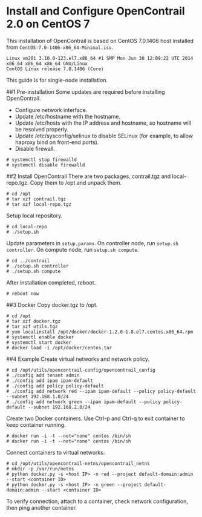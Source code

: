 # Install and Configure OpenContrail 2.0 on CentOS 7

This installation of OpenContrail is based on CentOS 7.0.1406 host installed from `CentOS-7.0-1406-x86_64-Minimal.iso`.
```
Linux vm201 3.10.0-123.el7.x86_64 #1 SMP Mon Jun 30 12:09:22 UTC 2014 x86_64 x86_64 x86_64 GNU/Linux
CentOS Linux release 7.0.1406 (Core) 
```
This guide is for single-node installation.

##1 Pre-installation
Some updates are required before installing OpenContrail.
* Configure network interface.
* Update /etc/hostname with the hostname.
* Update /etc/hosts with the IP address and hostname, so hostname will be resolved properly.
* Update /etc/sysconfig/selinux to disable SELinux (for example, to allow haproxy bind on front-end ports).
* Disable firewall.
```
# systemctl stop firewalld
# systemctl disable firewalld
```

##2 Install OpenContrail
There are two packages, contrail.tgz and local-repo.tgz. Copy them to /opt and unpack them.
```
# cd /opt
# tar xzf contrail.tgz
# tar xzf local-repo.tgz
```
Setup local repository.
```
# cd local-repo
# ./setup.sh
```
Update parameters in `setup.params`.
On controller node, run `setup.sh controller`.
On compute node, run `setup.sh compute`.
```
# cd ../contrail
# ./setup.sh controller
# ./setup.sh compute
```
After installation completed, reboot.
```
# reboot now
```

##3 Docker
Copy docker.tgz to /opt.
```
# cd /opt
# tar xzf docker.tgz
# tar xzf utils.tgz
# yum localinstall /opt/docker/docker-1.2.0-1.8.el7.centos.x86_64.rpm
# systemctl enable docker
# systemctl start docker
# docker load -i /opt/docker/centos.tar
```

##4 Example
Create virtual networks and network policy.
```
# cd /opt/utils/opencontrail-config/opencontrail_config
# ./config add tenant admin
# ./config add ipam ipam-default
# ./config add policy policy-default
# ./config add network red --ipam ipam-default --policy policy-default --subnet 192.168.1.0/24
# ./config add network green --ipam ipam-default --policy policy-default --subnet 192.168.2.0/24
```
Create two Docker containers. Use Ctrl-p and Ctrl-q to exit container to keep container running.
```
# docker run -i -t --net="none" centos /bin/sh
# docker run -i -t --net="none" centos /bin/sh
```
Connect containers to virtual networks.
```
# cd /opt/utils/opencontrail-netns/opencontrail_netns
# mkdir -p /var/run/netns
# python docker.py -s <host IP> -n red --project default-domain:admin --start <container ID>
# python docker.py -s <host IP> -n green --project default-domain:admin --start <container ID>
```
To verify connection, attach to a container, check network configuration, then ping another container.


